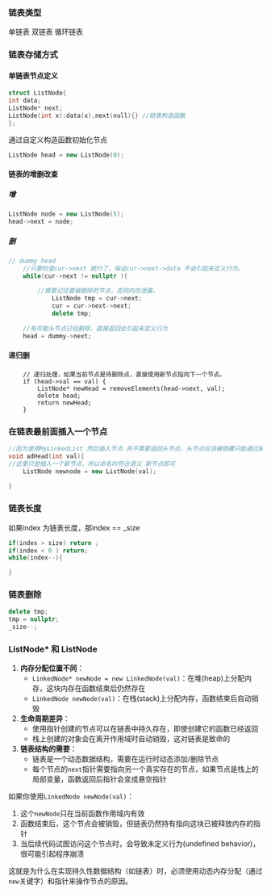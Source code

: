 ### 链表类型
单链表
双链表
循环链表

### 链表存储方式

#### 单链表节点定义
```cpp
struct ListNode{
int data;
ListNode* next;
ListNode(int x):data(x),next(null){} //链表构造函数
};
```

通过自定义构造函数初始化节点
```cpp
ListNode head = new ListNode(0);
```

#### 链表的增删改查

#####  增

```cpp
ListNode node = new ListNode(5);
head->next = node;
```

##### 删
```cpp
// dummy head
	//只要检查cur->next 就行了，保证cur->next->data 不会引起未定义行为。
    while(cur->next != nullptr ){
	    
	    //需要记住要被删除的节点，否则内存泄露。
		    ListNode tmp = cur->next;
		    cur = cur->next->next;
		    delete tmp;
		
    //有可能头节点已经删除，直接返回会引起未定义行为
    head = dummy->next;

```

#### 递归删

        // 递归处理，如果当前节点是待删除点，直接使用新节点指向下一个节点。
        if (head->val == val) {
            ListNode* newHead = removeElements(head->next, val);
            delete head;
            return newHead;
        }
### 在链表最前面插入一个节点
```cpp
//因为使用MyLinkedList 然后插入节点 并不需要返回头节点，头节点应该被隐藏只能通过接口访问。
void adHead(int val){
//这里只是插入一个新节点，所以命名时符合语义 新节点即可
	ListNode newnode = new ListNode(val);
	
}
```
### 链表长度
如果index 为链表长度，那index == _size

```cpp
if(index > size) return ;
if(index < 0 ) return;
while(index--){

}
```

### 链表删除
```cpp
delete tmp;
tmp = nullptr;
_size--;
```
### ListNode* 和 ListNode
1. **内存分配位置不同**：
    - `LinkedNode* newNode = new LinkedNode(val)`：在堆(heap)上分配内存，这块内存在函数结束后仍然存在
    - `LinkedNode newNode(val)`：在栈(stack)上分配内存，函数结束后自动销毁
2. **生命周期差异**：
    - 使用指针创建的节点可以在链表中持久存在，即使创建它的函数已经返回
    - 栈上创建的对象会在离开作用域时自动销毁，这对链表是致命的
3. **链表结构的需要**：
    - 链表是一个动态数据结构，需要在运行时动态添加/删除节点
    - 每个节点的`next`指针需要指向另一个真实存在的节点，如果节点是栈上的局部变量，函数返回后指针会变成悬空指针

如果你使用`LinkedNode newNode(val)`：

1. 这个`newNode`只在当前函数作用域内有效
2. 函数结束后，这个节点会被销毁，但链表仍然持有指向这块已被释放内存的指针
3. 当后续代码试图访问这个节点时，会导致未定义行为(undefined behavior)，很可能引起程序崩溃

这就是为什么在实现持久性数据结构（如链表）时，必须使用动态内存分配（通过`new`关键字）和指针来操作节点的原因。

